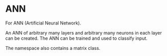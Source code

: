 # ANN
For ANN (Artificial Neural Network).

An ANN of arbitrary many layers and arbitrary many neurons in each layer can be created.
The ANN can be trained and used to classify input.

The namespace also contains a matrix class.

